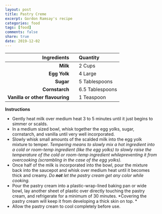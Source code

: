 ```yaml
---
layout: post
title: Pastry Creme
excerpt: Gordon Ramsay's recipe
categories: food
tags: [food]
comments: false
share: true
date: 2019-12-02
---
```


| Ingredients | | Quantity |
| -----------: | --- |:-------|
| **Milk** |    | 2 Cups |
| **Egg Yolk** |    | 4 Large |
| **Sugar** |    | 5 Tablespoons |
| **Cornstarch** |    | 6.5 Tablespoons |
| **Vanilla or other flavouring** |    | 1 Teaspoon |


**Instructions**

* Gently heat milk over medium heat 3 to 5 minutes until it just begins to simmer or scalds. 
* In a medium sized bowl, whisk together the egg yolks, sugar, cornstarch, and vanilla until very well incorporated. 
* Slowly whisk small amounts of the scalded milk into the egg yolk mixture to temper. *Tempering means to slowly mix a hot  ingredient into a cold or room-temp ingredient (like the egg yolks) to slowly raise the temperature of the cold or room-temp ingredient whilepreventing it from overcooking (scrambling in the case of the egg yolks).* 
* Once half of the milk is incorporated into the bowl, pour the mixture back into the saucepot and whisk over medium heat  until it becomes thick and creamy. *Do **not** let the pastry cream get any color while cooking.*
* Pour the pastry cream into a plastic-wrap-lined baking pan or wide bowl, lay another sheet of plastic over directly touching the pastry cream, and refrigerate for a minimum of 30 minutes. *Covering the pastry cream will keep it from developing a thick skin on top. *
* Allow the pastry cream to cool completely before use. 